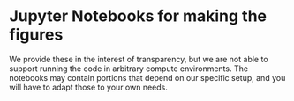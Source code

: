 # Jupyter Notebooks for making the figures

We provide these in the interest of transparency, but we are not able to support running the code in arbitrary compute environments. 
The notebooks may contain portions that depend on our specific setup, and you will have to adapt those to your own needs.
